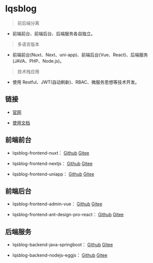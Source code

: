 # lqsblog

> 前后端分离

- 前端前台、前端后台、后端服务各自独立。

> 多语言版本

- 前端前台(Nuxt、Next、uni-app)、前端后台(Vue、React)、后端服务(JAVA、PHP、Node.js)。

> 技术栈应用

- 使用 Restful、JWT(自动刷新)、RBAC、微服务思想等技术开发。


## 链接

- [官网](http://liqingsong.cc/)

- [使用文档](http://docs.liqingsong.cc/)


## 前端前台

- lqsblog-frontend-nuxt： [Github](https://github.com/lqsong/lqsblog-frontend-nuxt) [Gitee](https://gitee.com/lqsong/lqsblog-frontend-nuxt)

- lqsblog-frontend-nextjs： [Github](https://github.com/lqsong/lqsblog-frontend-nextjs) [Gitee](https://gitee.com/lqsong/lqsblog-frontend-nextjs)

- lqsblog-frontend-uniapp： [Github](https://github.com/lqsong/lqsblog-frontend-uniapp) [Gitee](https://gitee.com/lqsong/lqsblog-frontend-uniapp)

## 前端后台

- lqsblog-frontend-admin-vue： [Github](https://github.com/lqsong/lqsblog-frontend-admin-vue) [Gitee](https://gitee.com/lqsong/lqsblog-frontend-admin-vue)

- lqsblog-frontend-ant-design-pro-react： [Github](https://github.com/lqsong/lqsblog-frontend-ant-design-pro-react) [Gitee](https://gitee.com/lqsong/lqsblog-frontend-ant-design-pro-react)

## 后端服务

- lqsblog-backend-java-springboot： [Github](https://github.com/lqsong/lqsblog-backend-java-springboot) [Gitee](https://gitee.com/lqsong/lqsblog-backend-java-springboot)

- lqsblog-backend-nodejs-eggjs： [Github](https://github.com/lqsong/lqsblog-backend-nodejs-eggjs) [Gitee](https://gitee.com/lqsong/lqsblog-backend-nodejs-eggjs)





